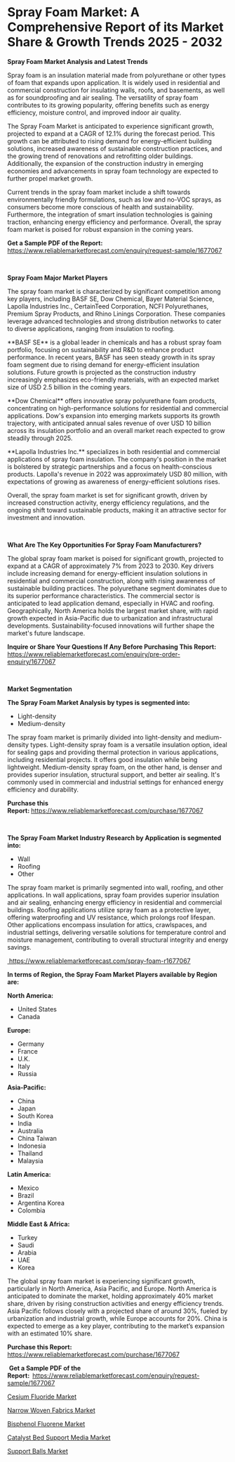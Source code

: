 <p><h1>Spray Foam Market: A Comprehensive Report of its Market Share & Growth Trends 2025 - 2032</h1></p><p><strong>Spray Foam Market Analysis and Latest Trends</strong></p>
<p><p>Spray foam is an insulation material made from polyurethane or other types of foam that expands upon application. It is widely used in residential and commercial construction for insulating walls, roofs, and basements, as well as for soundproofing and air sealing. The versatility of spray foam contributes to its growing popularity, offering benefits such as energy efficiency, moisture control, and improved indoor air quality.</p><p>The Spray Foam Market is anticipated to experience significant growth, projected to expand at a CAGR of 12.1% during the forecast period. This growth can be attributed to rising demand for energy-efficient building solutions, increased awareness of sustainable construction practices, and the growing trend of renovations and retrofitting older buildings. Additionally, the expansion of the construction industry in emerging economies and advancements in spray foam technology are expected to further propel market growth.</p><p>Current trends in the spray foam market include a shift towards environmentally friendly formulations, such as low and no-VOC sprays, as consumers become more conscious of health and sustainability. Furthermore, the integration of smart insulation technologies is gaining traction, enhancing energy efficiency and performance. Overall, the spray foam market is poised for robust expansion in the coming years.</p></p>
<p><strong>Get a Sample PDF of the Report:&nbsp;</strong> <a href="https://www.reliablemarketforecast.com/enquiry/request-sample/1677067?utm_campaign=1169&utm_medium=2&utm_source=Github&utm_content=ia&utm_term=31032025&utm_id=spray-foam">https://www.reliablemarketforecast.com/enquiry/request-sample/1677067</a></p>
<p>&nbsp;</p>
<p><strong>Spray Foam Major Market Players</strong></p>
<p><p>The spray foam market is characterized by significant competition among key players, including BASF SE, Dow Chemical, Bayer Material Science, Lapolla Industries Inc., CertainTeed Corporation, NCFI Polyurethanes, Premium Spray Products, and Rhino Linings Corporation. These companies leverage advanced technologies and strong distribution networks to cater to diverse applications, ranging from insulation to roofing.</p><p>**BASF SE** is a global leader in chemicals and has a robust spray foam portfolio, focusing on sustainability and R&D to enhance product performance. In recent years, BASF has seen steady growth in its spray foam segment due to rising demand for energy-efficient insulation solutions. Future growth is projected as the construction industry increasingly emphasizes eco-friendly materials, with an expected market size of USD 2.5 billion in the coming years.</p><p>**Dow Chemical** offers innovative spray polyurethane foam products, concentrating on high-performance solutions for residential and commercial applications. Dow's expansion into emerging markets supports its growth trajectory, with anticipated annual sales revenue of over USD 10 billion across its insulation portfolio and an overall market reach expected to grow steadily through 2025.</p><p>**Lapolla Industries Inc.** specializes in both residential and commercial applications of spray foam insulation. The company's position in the market is bolstered by strategic partnerships and a focus on health-conscious products. Lapolla's revenue in 2022 was approximately USD 80 million, with expectations of growing as awareness of energy-efficient solutions rises.</p><p>Overall, the spray foam market is set for significant growth, driven by increased construction activity, energy efficiency regulations, and the ongoing shift toward sustainable products, making it an attractive sector for investment and innovation.</p></p>
<p>&nbsp;</p>
<p><strong>What Are The Key Opportunities For Spray Foam Manufacturers?</strong></p>
<p><p>The global spray foam market is poised for significant growth, projected to expand at a CAGR of approximately 7% from 2023 to 2030. Key drivers include increasing demand for energy-efficient insulation solutions in residential and commercial construction, along with rising awareness of sustainable building practices. The polyurethane segment dominates due to its superior performance characteristics. The commercial sector is anticipated to lead application demand, especially in HVAC and roofing. Geographically, North America holds the largest market share, with rapid growth expected in Asia-Pacific due to urbanization and infrastructural developments. Sustainability-focused innovations will further shape the market's future landscape.</p></p>
<p><strong>Inquire or Share Your Questions If Any Before Purchasing This Report:</strong> <a href="https://www.reliablemarketforecast.com/enquiry/pre-order-enquiry/1677067?utm_campaign=1169&utm_medium=2&utm_source=Github&utm_content=ia&utm_term=31032025&utm_id=spray-foam">https://www.reliablemarketforecast.com/enquiry/pre-order-enquiry/1677067</a></p>
<p>&nbsp;</p>
<p><strong>Market Segmentation</strong></p>
<p><strong>The Spray Foam Market Analysis by types is segmented into:</strong></p>
<p><ul><li>Light-density</li><li>Medium-density</li></ul></p>
<p><p>The spray foam market is primarily divided into light-density and medium-density types. Light-density spray foam is a versatile insulation option, ideal for sealing gaps and providing thermal protection in various applications, including residential projects. It offers good insulation while being lightweight. Medium-density spray foam, on the other hand, is denser and provides superior insulation, structural support, and better air sealing. It's commonly used in commercial and industrial settings for enhanced energy efficiency and durability.</p></p>
<p><strong>Purchase this Report:&nbsp;</strong><a href="https://www.reliablemarketforecast.com/purchase/1677067?utm_campaign=1169&utm_medium=2&utm_source=Github&utm_content=ia&utm_term=31032025&utm_id=spray-foam">https://www.reliablemarketforecast.com/purchase/1677067</a></p>
<p>&nbsp;</p>
<p><strong>The Spray Foam Market Industry Research by Application is segmented into:</strong></p>
<p><ul><li>Wall</li><li>Roofing</li><li>Other</li></ul></p>
<p><p>The spray foam market is primarily segmented into wall, roofing, and other applications. In wall applications, spray foam provides superior insulation and air sealing, enhancing energy efficiency in residential and commercial buildings. Roofing applications utilize spray foam as a protective layer, offering waterproofing and UV resistance, which prolongs roof lifespan. Other applications encompass insulation for attics, crawlspaces, and industrial settings, delivering versatile solutions for temperature control and moisture management, contributing to overall structural integrity and energy savings.</p></p>
<p><a href="https://www.reliablemarketforecast.com/spray-foam-r1677067?utm_campaign=1169&utm_medium=2&utm_source=Github&utm_content=ia&utm_term=31032025&utm_id=spray-foam">&nbsp;https://www.reliablemarketforecast.com/spray-foam-r1677067</a></p>
<p><strong>In terms of Region, the Spray Foam Market Players available by Region are:</strong></p>
<p>
    <p> <strong> North America: </strong>
        <ul>
            <li>United States</li>
            <li>Canada</li>
        </ul>
        </p> 
    <p> <strong> Europe: </strong>
        <ul>
            <li>Germany</li>
            <li>France</li>
            <li>U.K.</li>
            <li>Italy</li>
            <li>Russia</li>
        </ul>
        </p> 
    <p> <strong> Asia-Pacific: </strong>
        <ul>
            <li>China</li>
            <li>Japan</li>
            <li>South Korea</li>
            <li>India</li>
            <li>Australia</li>
            <li>China Taiwan</li>
            <li>Indonesia</li>
            <li>Thailand</li>
            <li>Malaysia</li>
        </ul>
        </p> 
    <p> <strong> Latin America: </strong>
        <ul>
            <li>Mexico</li>
            <li>Brazil</li>
            <li>Argentina Korea</li>
            <li>Colombia</li>
        </ul>
        </p> 
    <p> <strong> Middle East & Africa: </strong>
        <ul>
            <li>Turkey</li>
            <li>Saudi</li>
            <li>Arabia</li>
            <li>UAE</li>
            <li>Korea</li>
        </ul>
    </p>
    </p>
<p><p>The global spray foam market is experiencing significant growth, particularly in North America, Asia Pacific, and Europe. North America is anticipated to dominate the market, holding approximately 40% market share, driven by rising construction activities and energy efficiency trends. Asia Pacific follows closely with a projected share of around 30%, fueled by urbanization and industrial growth, while Europe accounts for 20%. China is expected to emerge as a key player, contributing to the market’s expansion with an estimated 10% share.</p></p>
<p><strong>Purchase this Report: </strong><a href="https://www.reliablemarketforecast.com/purchase/1677067?utm_campaign=1169&utm_medium=2&utm_source=Github&utm_content=ia&utm_term=31032025&utm_id=spray-foam">https://www.reliablemarketforecast.com/purchase/1677067</a></p>
<p>&nbsp;<strong>Get a Sample PDF of the Report:&nbsp;&nbsp;</strong><a href="https://www.reliablemarketforecast.com/enquiry/request-sample/1677067?utm_campaign=1169&utm_medium=2&utm_source=Github&utm_content=ia&utm_term=31032025&utm_id=spray-foam">https://www.reliablemarketforecast.com/enquiry/request-sample/1677067</a></p>
<p><strong></strong></p>
<p><p><a href="https://github.com/lontohhikma/Market-Research-Report-List-1/blob/main/cesium-fluoride-market.md?utm_campaign=1169&utm_medium=2&utm_source=Github&utm_content=ia&utm_term=31032025&utm_id=spray-foam">Cesium Fluoride Market</a></p><p><a href="https://github.com/milievkulov/Market-Research-Report-List-1/blob/main/narrow-woven-fabrics-market.md?utm_campaign=1169&utm_medium=2&utm_source=Github&utm_content=ia&utm_term=31032025&utm_id=spray-foam">Narrow Woven Fabrics Market</a></p><p><a href="https://github.com/steegeneat/Market-Research-Report-List-1/blob/main/bisphenol-fluorene-market.md?utm_campaign=1169&utm_medium=2&utm_source=Github&utm_content=ia&utm_term=31032025&utm_id=spray-foam">Bisphenol Fluorene Market</a></p><p><a href="https://github.com/enieyfabius/Market-Research-Report-List-1/blob/main/catalyst-bed-support-media-market.md?utm_campaign=1169&utm_medium=2&utm_source=Github&utm_content=ia&utm_term=31032025&utm_id=spray-foam">Catalyst Bed Support Media Market</a></p><p><a href="https://github.com/payareganiou/Market-Research-Report-List-1/blob/main/support-balls-market.md?utm_campaign=1169&utm_medium=2&utm_source=Github&utm_content=ia&utm_term=31032025&utm_id=spray-foam">Support Balls Market</a></p></p>
